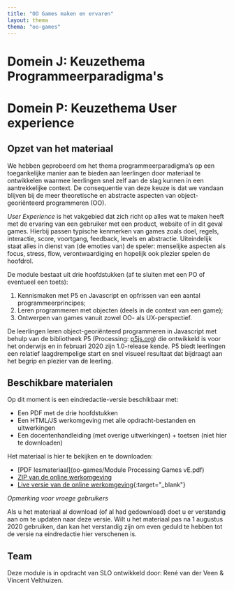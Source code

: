 ```yaml
---
title: "OO Games maken en ervaren"
layout: thema
thema: "oo-games"
---
```


# Domein J: Keuzethema Programmeerparadigma's
# Domein P: Keuzethema User experience

## Opzet van het materiaal

We hebben geprobeerd om het thema programmeerparadigma’s op een toegankelijke manier aan te bieden aan leerlingen door materiaal te ontwikkelen waarmee leerlingen snel zelf aan de slag kunnen in een aantrekkelijke context.
De consequentie van deze keuze is dat we vandaan blijven bij de meer theoretische en abstracte aspecten van object-georiënteerd programmeren (OO).

_User Experience_ is het vakgebied dat zich richt op alles wat te maken heeft met de ervaring van een gebruiker met een product, website of in dit geval games. Hierbij passen typische kenmerken van games zoals doel, regels, interactie, score, voortgang, feedback, levels en abstractie. Uiteindelijk staat alles in dienst van (de emoties van) de speler: menselijke aspecten als focus, stress, flow, verontwaardiging en hopelijk ook plezier spelen de hoofdrol.

De module bestaat uit drie hoofdstukken (af te sluiten met een PO of eventueel een toets):

1. Kennismaken met P5 en Javascript en opfrissen van een aantal programmeerprincipes;
2. Leren programmeren met objecten (deels in de context van een game);
3. Ontwerpen van games vanuit zowel OO- als UX-perspectief.

De leerlingen leren object-georiënteerd programmeren in Javascript met behulp van de bibliotheek P5 (Processing: [p5js.org](https://p5js.org)) die ontwikkeld is voor het onderwijs en in februari 2020 zijn 1.0-release kende. P5 biedt leerlingen een relatief laagdrempelige start en snel visueel resultaat dat bijdraagt aan het begrip en plezier van de leerling.

## Beschikbare materialen

Op dit moment is een eindredactie-versie beschikbaar met:

* Een PDF met de drie hoofdstukken
* Een HTML/JS werkomgeving met alle opdracht-bestanden en uitwerkingen
* Een docentenhandleiding (met overige uitwerkingen) + toetsen (niet hier te downloaden)

Het materiaal is hier te bekijken en te downloaden:

* <i class="far fa-file-pdf"></i> [PDF lesmateriaal](oo-games/Module Processing Games vE.pdf)
* <i class="far fa-file-archive"></i> [ZIP van de online werkomgeving](oo-games/OO_omgeving.zip)
* <i class="fa fa-link"></i> [Live versie van de online werkomgeving](oo-games/OO_omgeving/){:target="_blank"}

*Opmerking voor vroege gebruikers*

Als u het materiaal al download (of al had gedownload) doet u er verstandig aan om te updaten naar deze versie. Wilt u het materiaal pas na 1 augustus 2020 gebruiken, dan kan het verstandig zijn om even geduld te hebben tot de versie na eindredactie hier verschenen is.

## Team

Deze module is in opdracht van SLO ontwikkeld door:
René van der Veen & Vincent Velthuizen.
